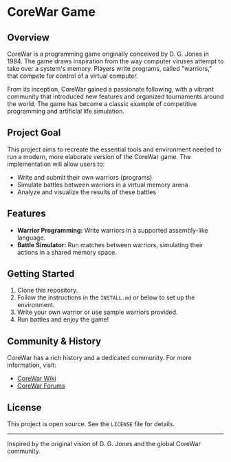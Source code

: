 # CoreWar Game

## Overview

CoreWar is a programming game originally conceived by D. G. Jones in 1984. The game draws inspiration from the way computer viruses attempt to take over a system's memory. Players write programs, called "warriors," that compete for control of a virtual computer.

From its inception, CoreWar gained a passionate following, with a vibrant community that introduced new features and organized tournaments around the world. The game has become a classic example of competitive programming and artificial life simulation.

## Project Goal

This project aims to recreate the essential tools and environment needed to run a modern, more elaborate version of the CoreWar game. The implementation will allow users to:

- Write and submit their own warriors (programs)
- Simulate battles between warriors in a virtual memory arena
- Analyze and visualize the results of these battles

## Features

- **Warrior Programming:** Write warriors in a supported assembly-like language.
- **Battle Simulator:** Run matches between warriors, simulating their actions in a shared memory space.

## Getting Started

1. Clone this repository.
2. Follow the instructions in the `INSTALL.md` or below to set up the environment.
3. Write your own warrior or use sample warriors provided.
4. Run battles and enjoy the game!

## Community & History

CoreWar has a rich history and a dedicated community. For more information, visit:

- [CoreWar Wiki](https://corewar.co.uk/)
- [CoreWar Forums](https://groups.google.com/forum/#!forum/rec.games.corewar)

## License

This project is open source. See the `LICENSE` file for details.

---

Inspired by the original vision of D. G. Jones and the global CoreWar community.

